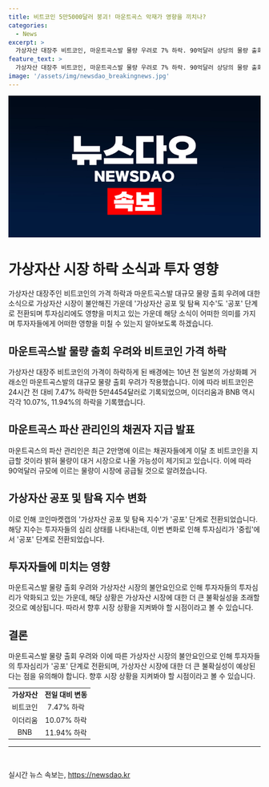 ```yaml
---
title: 비트코인 5만5000달러 붕괴! 마운트곡스 악재가 영향을 끼치나?
categories:
  - News
excerpt: >
  가상자산 대장주 비트코인, 마운트곡스발 물량 우려로 7% 하락. 90억달러 상당의 물량 출회 우려로 투자심리 공포 단계로 전환. 이더리움, BNB 등도 하락세. 파산 관리인 2만명에게 비트코인 지급 예정으로 물량 대거 시장 유입 가능성 제기. 코인마켓캡의 가상자산 공포 및 탐욕 지수 38점으로 공포 단계로 전환되며 투자심리 변화.
feature_text: >
  가상자산 대장주 비트코인, 마운트곡스발 물량 우려로 7% 하락. 90억달러 상당의 물량 출회 우려로 투자심리 공포 단계로 전환. 이더리움, BNB 등도 하락세. 파산 관리인 2만명에게 비트코인 지급 예정으로 물량 대거 시장 유입 가능성 제기. 코인마켓캡의 가상자산 공포 및 탐욕 지수 38점으로 공포 단계로 전환되며 투자심리 변화.
image: '/assets/img/newsdao_breakingnews.jpg'
---
```


<p><img src="/assets/img/newsdao_breakingnews.jpg" alt="cryptoinkorea 속보" /></p>

<h1 data-ke-size="size26">가상자산 시장 하락 소식과 투자 영향</h1>

<p data-ke-size="size16">가상자산 대장주인 비트코인의 가격 하락과 마운트곡스발 대규모 물량 출회 우려에 대한 소식으로 가상자산 시장이 불안해진 가운데 '가상자산 공포 및 탐욕 지수'도 '공포' 단계로 전환되며 투자심리에도 영향을 미치고 있는 가운데 해당 소식이 어떠한 의미를 가지며 투자자들에게 어떠한 영향을 미칠 수 있는지 알아보도록 하겠습니다.</p>

<h2 data-ke-size="size24">마운트곡스발 물량 출회 우려와 비트코인 가격 하락</h2>

<p data-ke-size="size16">가상자산 대장주 비트코인의 가격이 하락하게 된 배경에는 10년 전 일본의 가상화폐 거래소인 마운트곡스발의 대규모 물량 출회 우려가 작용했습니다. 이에 따라 비트코인은 24시간 전 대비 7.47% 하락한 5만4454달러로 기록되었으며, 이더리움과 BNB 역시 각각 10.07%, 11.94%의 하락을 기록했습니다.</p>

<h2 data-ke-size="size24">마운트곡스 파산 관리인의 채권자 지급 발표</h2>

<p data-ke-size="size16">마운트곡스의 파산 관리인은 최근 2만명에 이르는 채권자들에게 이달 초 비트코인을 지급할 것이라 밝혀 물량이 대거 시장으로 나올 가능성이 제기되고 있습니다. 이에 따라 90억달러 규모에 이르는 물량이 시장에 공급될 것으로 알려졌습니다.</p>

<h2 data-ke-size="size24">가상자산 공포 및 탐욕 지수 변화</h2>

<p data-ke-size="size16">이로 인해 코인마켓캡의 '가상자산 공포 및 탐욕 지수'가 '공포' 단계로 전환되었습니다. 해당 지수는 투자자들의 심리 상태를 나타내는데, 이번 변화로 인해 투자심리가 '중립'에서 '공포' 단계로 전환되었습니다.</p>

<h2 data-ke-size="size24">투자자들에 미치는 영향</h2>

<p data-ke-size="size16">마운트곡스발 물량 출회 우려와 가상자산 시장의 불안요인으로 인해 투자자들의 투자심리가 악화되고 있는 가운데, 해당 상황은 가상자산 시장에 대한 더 큰 불확실성을 초래할 것으로 예상됩니다. 따라서 향후 시장 상황을 지켜봐야 할 시점이라고 볼 수 있습니다.</p>

<h2 data-ke-size="size24">결론</h2>

<p data-ke-size="size16">마운트곡스발 물량 출회 우려와 이에 따른 가상자산 시장의 불안요인으로 인해 투자자들의 투자심리가 '공포' 단계로 전환되며, 가상자산 시장에 대한 더 큰 불확실성이 예상된다는 점을 유의해야 합니다. 향후 시장 상황을 지켜봐야 할 시점이라고 볼 수 있습니다.</p>

<table>
    <tbody>
        <tr>
            <td style="text-align: center; height: 17px;"><b>가상자산</b></td>
            <td style="text-align: center; height: 17px;"><b>전일 대비 변동</b></td>
        </tr>
        <tr>
            <td style="text-align: center; height: 17px;">비트코인</td>
            <td style="text-align: center; height: 17px;">7.47% 하락</td>
        </tr>
        <tr>
            <td style="text-align: center; height: 17px;">이더리움</td>
            <td style="text-align: center; height: 17px;">10.07% 하락</td>
        </tr>
        <tr>
            <td style="text-align: center; height: 17px;">BNB</td>
            <td style="text-align: center; height: 17px;">11.94% 하락</td>
        </tr>
    </tbody>
</table>

<hr>

<p data-ke-size="size16">&nbsp;</p>
실시간 뉴스 속보는, <a href="https://newsdao.kr" rel="dofollow">https://newsdao.kr</a>


